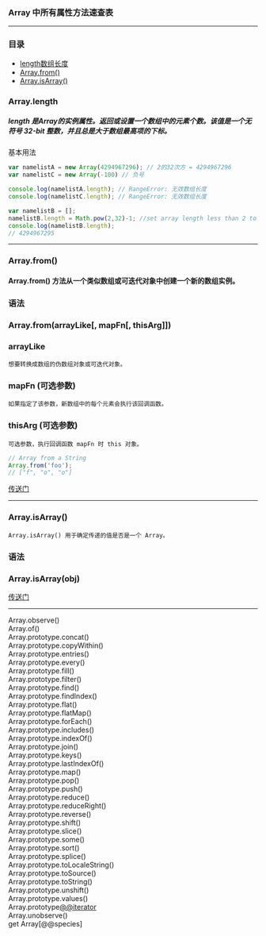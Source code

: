 ### Array 中所有属性方法速查表
---

### 目录
* [length数组长度](#Array.length)
* [Array.from()](#Array.from())
* [Array.isArray()](#Array.isArray())
### Array.length
##### length 是Array的实例属性。返回或设置一个数组中的元素个数。该值是一个无符号 32-bit 整数，并且总是大于数组最高项的下标。
  基本用法
```javascript
var namelistA = new Array(4294967296); // 2的32次方 = 4294967296 
var namelistC = new Array(-100) // 负号

console.log(namelistA.length); // RangeError: 无效数组长度 
console.log(namelistC.length); // RangeError: 无效数组长度 

var namelistB = []; 
namelistB.length = Math.pow(2,32)-1; //set array length less than 2 to the 32nd power 
console.log(namelistB.length); 
// 4294967295
```
------
### Array.from()
#### Array.from() 方法从一个类似数组或可迭代对象中创建一个新的数组实例。
### 语法
### Array.from(arrayLike[, mapFn[, thisArg]])
### arrayLike
    想要转换成数组的伪数组对象或可迭代对象。
### mapFn (可选参数)
    如果指定了该参数，新数组中的每个元素会执行该回调函数。
### thisArg (可选参数)
    可选参数，执行回调函数 mapFn 时 this 对象。
```javascript
// Array from a String
Array.from('foo'); 
// ["f", "o", "o"]
```
[传送门](https://developer.mozilla.org/zh-CN/docs/Web/JavaScript/Reference/Global_Objects/Array/from)

---

### Array.isArray()
    Array.isArray() 用于确定传递的值是否是一个 Array。
### 语法
### Array.isArray(obj)
[传送门](https://developer.mozilla.org/zh-CN/docs/Web/JavaScript/Reference/Global_Objects/Array/isArray)

---
Array.observe()<br>
Array.of()<br>
Array.prototype.concat()<br>
Array.prototype.copyWithin()<br>
Array.prototype.entries()<br>
Array.prototype.every()<br>
Array.prototype.fill()<br>
Array.prototype.filter()<br>
Array.prototype.find()<br>
Array.prototype.findIndex()<br>
Array.prototype.flat()<br>
Array.prototype.flatMap()<br>
Array.prototype.forEach()<br>
Array.prototype.includes()<br>
Array.prototype.indexOf()<br>
Array.prototype.join()<br>
Array.prototype.keys()<br>
Array.prototype.lastIndexOf()<br>
Array.prototype.map()<br>
Array.prototype.pop()<br>
Array.prototype.push()<br>
Array.prototype.reduce()<br>
Array.prototype.reduceRight()<br>
Array.prototype.reverse()<br>
Array.prototype.shift()<br>
Array.prototype.slice()<br>
Array.prototype.some()<br>
Array.prototype.sort()<br>
Array.prototype.splice()<br>
Array.prototype.toLocaleString()<br>
Array.prototype.toSource()<br>
Array.prototype.toString()<br>
Array.prototype.unshift()<br>
Array.prototype.values()<br>
Array.prototype[@@iterator]()<br>
Array.unobserve()<br>
get Array[@@species]<br>
